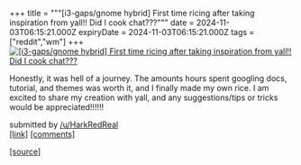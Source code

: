 +++
title = """[i3-gaps/gnome hybrid] First time ricing after taking inspiration from yall!! Did I cook chat???"""
date = 2024-11-03T06:15:21.000Z
expiryDate = 2024-11-03T06:15:21.000Z
tags = ["reddit","wm"]
+++
[![[i3-gaps/gnome hybrid] First time ricing after taking inspiration from yall!! Did I cook chat???](https://a.thumbs.redditmedia.com/VjrZnOKNbE5wp_6VNZJXLNZpOFQoJaeLSbsFqigpx24.jpg "[i3-gaps/gnome hybrid] First time ricing after taking inspiration from yall!! Did I cook chat???")](https://www.reddit.com/r/unixporn/comments/1gign7x/i3gapsgnome_hybrid_first_time_ricing_after_taking/)

Honestly, it was hell of a journey. The amounts hours spent googling docs, tutorial, and themes was worth it, and I finally made my own rice. I am excited to share my creation with yall, and any suggestions/tips or tricks would be appreciated!!!!!!

submitted by [/u/HarkRedReal](https://www.reddit.com/user/HarkRedReal)  
[\[link\]](https://www.reddit.com/gallery/1gign7x) [\[comments\]](https://www.reddit.com/r/unixporn/comments/1gign7x/i3gapsgnome_hybrid_first_time_ricing_after_taking/)

[[source]](https://www.reddit.com/r/unixporn/comments/1gign7x/i3gapsgnome_hybrid_first_time_ricing_after_taking/)
